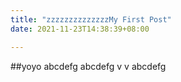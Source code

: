 ```yaml
---
title: "zzzzzzzzzzzzzzMy First Post"
date: 2021-11-23T14:38:39+08:00

---
```


##yoyo
abcdefg
abcdefg
v
v
abcdefg